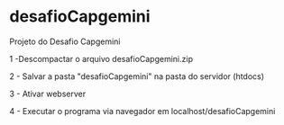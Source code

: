 # desafioCapgemini

Projeto do Desafio Capgemini

1 -Descompactar o arquivo desafioCapgemini.zip

2 - Salvar a pasta "desafioCapgemini" na pasta do servidor (htdocs)

3 - Ativar webserver 

4 - Executar o programa via navegador em localhost/desafioCapgemini
